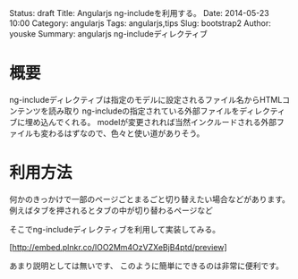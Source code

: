 Status: draft
Title: Angularjs ng-includeを利用する。
Date: 2014-05-23 10:00
Category: angularjs
Tags: angularjs,tips
Slug: bootstrap2
Author: youske
Summary: angularjs ng-includeディレクティブ

# 概要
ng-includeディレクティブは指定のモデルに設定されるファイル名からHTMLコンテンツを読み取り
ng-includeの指定されている外部ファイルをディレクティブに埋め込んでくれる。
modelが変更されれば当然インクルードされる外部ファイルも変わるはずなので、色々と使い道がありそう。

# 利用方法
何かのきっかけで一部のページごとまるごと切り替えたい場合などがあります。
例えばタブを押されるとタブの中が切り替わるページなど

そこでng-includeディレクティブを利用して実装してみる。

[http://embed.plnkr.co/lOO2Mm4OzVZXeBjB4ptd/preview]

あまり説明としては無いです、
このように簡単にできるのは非常に便利です。
